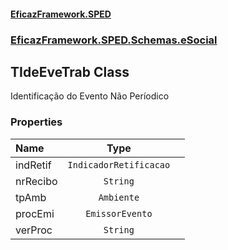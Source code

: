 #### [EficazFramework.SPED](EficazFrameworkSPED.md 'EficazFramework SPED')
### [EficazFramework.SPED.Schemas.eSocial](EficazFramework.SPED.Schemas.eSocial.md 'EficazFramework.SPED.Schemas.eSocial')

## TIdeEveTrab Class

Identificação do Evento Não Períodico
### Properties

| Name | Type | |
| :--- | :---: | :--- |
| indRetif | `IndicadorRetificacao` |  |
| nrRecibo | `String` |  |
| tpAmb | `Ambiente` |  |
| procEmi | `EmissorEvento` |  |
| verProc | `String` |  |
